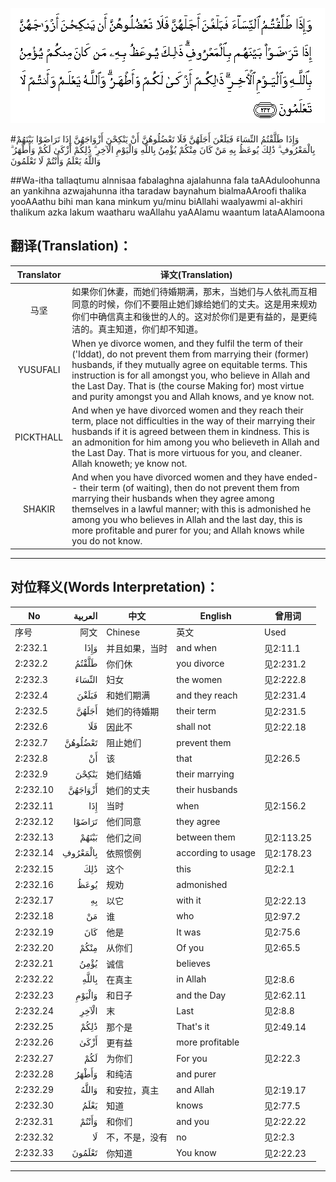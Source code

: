 ![002:232](images/002_232.gif)

#وَإِذَا طَلَّقْتُمُ النِّسَاءَ فَبَلَغْنَ أَجَلَهُنَّ فَلَا تَعْضُلُوهُنَّ أَنْ يَنْكِحْنَ أَزْوَاجَهُنَّ إِذَا تَرَاضَوْا بَيْنَهُمْ بِالْمَعْرُوفِ ۗ ذَٰلِكَ يُوعَظُ بِهِ مَنْ كَانَ مِنْكُمْ يُؤْمِنُ بِاللَّهِ وَالْيَوْمِ الْآخِرِ ۗ ذَٰلِكُمْ أَزْكَىٰ لَكُمْ وَأَطْهَرُ ۗ وَاللَّهُ يَعْلَمُ وَأَنْتُمْ لَا تَعْلَمُونَ 

##Wa-itha tallaqtumu alnnisaa fabalaghna ajalahunna fala taAAduloohunna an yankihna azwajahunna itha taradaw baynahum bialmaAAroofi thalika yooAAathu bihi man kana minkum yu/minu biAllahi waalyawmi al-akhiri thalikum azka lakum waatharu waAllahu yaAAlamu waantum lataAAlamoona 

## 翻译(Translation)：

| Translator | 译文(Translation)                                            |
| :--------: | ------------------------------------------------------------ |
|    马坚    | 如果你们休妻，而她们待婚期满，那末，当她们与人依礼而互相同意的时候，你们不要阻止她们嫁给她们的丈夫。这是用来规劝你们中确信真主和後世的人的。这对於你们是更有益的，是更纯洁的。真主知道，你们却不知道。 |
|  YUSUFALI  | When ye divorce women, and they fulfil the term of their ('Iddat), do not prevent them from marrying their (former) husbands, if they mutually agree on equitable terms. This instruction is for all amongst you, who believe in Allah and the Last Day. That is (the course Making for) most virtue and purity amongst you and Allah knows, and ye know not. |
| PICKTHALL  | And when ye have divorced women and they reach their term, place not difficulties in the way of their marrying their husbands if it is agreed between them in kindness. This is an admonition for him among you who believeth in Allah and the Last Day. That is more virtuous for you, and cleaner. Allah knoweth; ye know not. |
|   SHAKIR   | And when you have divorced women and they have ended-- their term (of waiting), then do not prevent them from marrying their husbands when they agree among themselves in a lawful manner; with this is admonished he among you who believes in Allah and the last day, this is more profitable and purer for you; and Allah knows while you do not know. |

---

## 对位释义(Words Interpretation)：

| No   | العربية | 中文    | English | 曾用词 |
| ---- | ------: | ------- | ------- | ------ |
| 序号 |    阿文 | Chinese | 英文    | Used   |
| 2:232.1  | وَإِذَا     | 并且如果，当时     | and when           | 见2:11.1   |
| 2:232.2  | طَلَّقْتُمُ    | 你们休             | you divorce        | 见2:231.2  |
| 2:232.3  | النِّسَاءَ   | 妇女               | the women          | 见2:222.8  |
| 2:232.4  | فَبَلَغْنَ    | 和她们期满         | and they reach     | 见2:231.4  |
| 2:232.5  | أَجَلَهُنَّ    | 她们的待婚期       | their term         | 见2:231.5  |
| 2:232.6  | فَلَا      | 因此不             | shall not          | 见2:22.18  |
| 2:232.7  | تَعْضُلُوهُنَّ  | 阻止她们           | prevent them       |            |
| 2:232.8  | أَنْ       | 该                 | that               | 见2:26.5   |
| 2:232.9  | يَنْكِحْنَ    | 她们结婚           | their marrying     |            |
| 2:232.10 | أَزْوَاجَهُنَّ  | 她们的丈夫         | their husbands     |            |
| 2:232.11 | إِذَا      | 当时               | when               | 见2:156.2  |
| 2:232.12 | تَرَاضَوْا   | 他们同意           | they agree         |            |
| 2:232.13 | بَيْنَهُمْ    | 他们之间           | between them       | 见2:113.25 |
| 2:232.14 | بِالْمَعْرُوفِ | 依照惯例           | according to usage | 见2:178.23 |
| 2:232.15 | ذَٰلِكَ      | 这个           | this               | 见2:2.1    |
| 2:232.16 | يُوعَظُ     | 规劝               | admonished         |            |
| 2:232.17 | بِهِ       | 以它               | with it            | 见2:22.13  |
| 2:232.18 | مَنْ       | 谁                 | who                | 见2:97.2   |
| 2:232.19 | كَانَ      | 他是               | It was             | 见2:75.6   |
| 2:232.20 | مِنْكُمْ     | 从你们             | Of you             | 见2:65.5   |
| 2:232.21 | يُؤْمِنُ     | 诚信               | believes           |            |
| 2:232.22 | بِاللَّهِ    | 在真主         | in Allah           | 见2:8.6    |
| 2:232.23 | وَالْيَوْمِ   | 和日子             | and the Day        | 见2:62.11  |
| 2:232.24 | الْآخِرِ    | 末                 | Last               | 见2:8.8    |
| 2:232.25 | ذَٰلِكُمْ     | 那个是             | That's it          | 见2:49.14  |
| 2:232.26 | أَزْكَىٰ     | 更有益             | more profitable    |            |
| 2:232.27 | لَكُمْ      | 为你们             | For you            | 见2:22.3   |
| 2:232.28 | وَأَطْهَرُ    | 和纯洁             | and purer          |            |
| 2:232.29 | وَاللَّهُ    | 和安拉，真主       | and Allah          | 见2:19.17  |
| 2:232.30 | يَعْلَمُ     | 知道               | knows              | 见2:77.5   |
| 2:232.31 | وَأَنْتُمْ    | 和你们             | and you            | 见2:22.22  |
| 2:232.32 | لَا       | 不，不是，没有     | no                 | 见2:2.3    |
| 2:232.33 | تَعْلَمُونَ   | 你知道             | You know           | 见2:22.23  |

---

